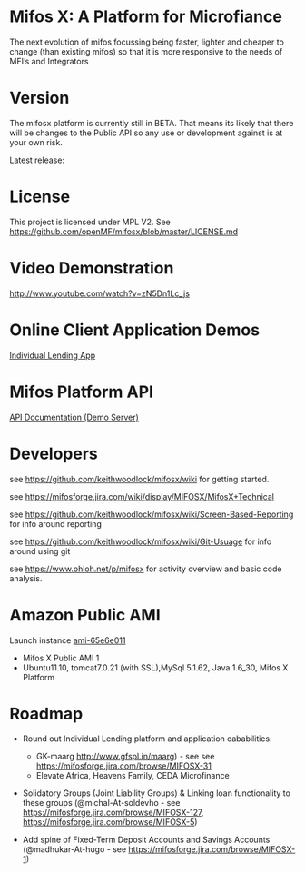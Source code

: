 Mifos X: A Platform for Microfiance
======

The next evolution of mifos focussing being faster, lighter and cheaper to change (than existing mifos) so that it is more responsive to the needs of MFI’s and Integrators

Version
==========

The mifosx platform is currently still in BETA. That means its likely that there will be changes to the Public API so any use or development against is at your own risk.

Latest release: 

License
=============

This project is licensed under MPL V2. See https://github.com/openMF/mifosx/blob/master/LICENSE.md

Video Demonstration
===============

http://www.youtube.com/watch?v=zN5Dn1Lc_js

Online Client Application Demos
=============================

<a target="_blank" href="https://demo.openmf.org" title="Client apps: Individual Lending">Individual Lending App</a>

Mifos Platform API
=====================

<a target="_blank" href="https://demo.openmf.org/api-docs/apiLive.htm" title="mifos platform api beta 1">API Documentation (Demo Server)</a>

Developers
==========

see https://github.com/keithwoodlock/mifosx/wiki for getting started.

see https://mifosforge.jira.com/wiki/display/MIFOSX/MifosX+Technical

see https://github.com/keithwoodlock/mifosx/wiki/Screen-Based-Reporting for info around reporting

see https://github.com/keithwoodlock/mifosx/wiki/Git-Usuage for info around using git

see https://www.ohloh.net/p/mifosx for activity overview and basic code analysis.

Amazon Public AMI
=================

Launch instance <a target="_blank" href="https://console.aws.amazon.com/ec2/home?region=eu-west-1#launchAmi=ami-65e6e011" title="Mifos X Public AMI 1">ami-65e6e011</a>

 - Mifos X Public AMI 1
 - Ubuntu11.10, tomcat7.0.21 (with SSL),MySql 5.1.62, Java 1.6_30, Mifos X Platform

Roadmap
==============

- Round out Individual Lending platform and application cababilities:
     - GK-maarg http://www.gfspl.in/maarg) - see see https://mifosforge.jira.com/browse/MIFOSX-31
     - Elevate Africa, Heavens Family, CEDA Microfinance
     
- Solidatory Groups (Joint Liability Groups) & Linking loan functionality to these groups (@michal-At-soldevho - see https://mifosforge.jira.com/browse/MIFOSX-127, https://mifosforge.jira.com/browse/MIFOSX-5)
 
- Add spine of Fixed-Term Deposit Accounts and Savings Accounts (@madhukar-At-hugo - see https://mifosforge.jira.com/browse/MIFOSX-1)
